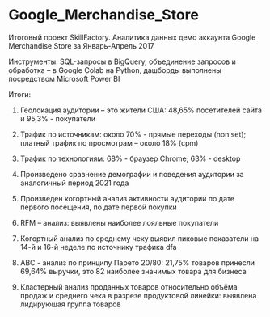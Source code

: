 # Google_Merchandise_Store
Итоговый проект SkillFactory. Аналитика данных демо аккаунта Google Merchandise Store за Январь-Апрель 2017

Инструменты: SQL-запросы в BigQuery, объединение запросов и обработка – в Google Colab на Python, дашборды выполнены посредством Microsoft Power BI

Итоги:
1. Геолокация  аудитории – это жители США: 48,65% посетителей сайта и 95,3% - покупатели

2. Трафик по источникам: около 70% - прямые переходы (non set); платный трафик по просмотрам – около 18% (cpm)

3. Трафик по технологиям: 68% - браузер Chrome; 63% - desktop

4. Произведено сравнение демографии и поведения аудитории за аналогичный период 2021 года

5. Произведен когортный анализ активности аудитории по дате первого посещения, по дате первой покупки

6. RFM – анализ: выявлены наиболее лояльные покупатели

7. Когортный анализ по среднему чеку выявил пиковые показатели на 14-й и 16-й неделе по источнику трафика dfa

8. АВС - анализ по принципу Парето 20/80: 21,75% товаров принесли 69,64% выручки, это 82 наиболее значимых 
   товара для бизнеса

9. Кластерный анализ проданных товаров относительно объёма продаж и среднего чека в разрезе продуктовой линейки:
   выявлена лидирующая группа товаров
